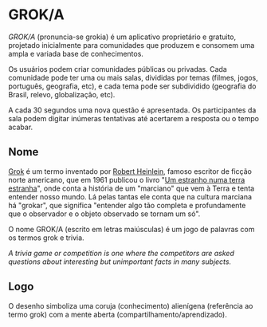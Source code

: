 # GROK/A

*GROK/A* (pronuncia-se grokia) é um aplicativo proprietário e gratuito, projetado inicialmente para comunidades que produzem e consomem uma ampla e variada base de conhecimentos.

Os usuários podem criar comunidades públicas ou privadas. Cada comunidade pode ter uma ou mais salas, divididas por temas (filmes, jogos, português, geografia, etc), e cada tema pode ser subdividido (geografia do Brasil, relevo, globalização, etc).

A cada 30 segundos uma nova questão é apresentada. Os participantes da sala podem digitar inúmeras tentativas até acertarem a resposta ou o tempo acabar.

## Nome

[Grok](https://en.wikipedia.org/wiki/Grok) é um termo inventado por [Robert Heinlein](https://en.wikipedia.org/wiki/Robert_A._Heinlein), famoso escritor de ficção norte americano, que em 1961 publicou o livro "[Um estranho numa terra estranha](https://en.wikipedia.org/wiki/Stranger_in_a_Strange_Land)", onde conta a história de um "marciano" que vem à Terra e tenta entender nosso mundo. Lá pelas tantas ele conta que na cultura marciana há "grokar", que significa "entender algo tão completa e profundamente que o observador e o objeto observado se tornam um só".

O nome GROK/A (escrito em letras maiúsculas) é um jogo de palavras com os termos grok e trivia.

_A trivia game or competition is one where the competitors are asked questions about interesting but unimportant facts in many subjects._


## Logo

O desenho simboliza uma coruja (conhecimento) alienígena (referência ao termo grok) com a mente aberta (compartilhamento/aprendizado).
